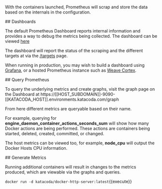 With the containers launched, Prometheus will scrap and store the data based on the internals in the configuration.

## Dashboards

The default Prometheus Dashboard reports internal information and provides a way to debug the metrics being collected. The dashboard can be viewed [here](https://[[HOST_SUBDOMAIN]]-9090-[[KATACODA_HOST]].environments.katacoda.com/)

The dashboard will report the status of the scraping and the different targets at via the [/targets](https://[[HOST_SUBDOMAIN]]-9090-[[KATACODA_HOST]].environments.katacoda.com/targets) page.

When running in production, you may wish to build a dashboard using [Grafana](https://grafana.com/), or a hosted Prometheus instance such as [Weave Cortex](https://www.weave.works/solution/prometheus-monitoring/).

## Query Prometheus

To query the underlying metrics and create graphs, visit the graph page on the Dashboard at https://[[HOST_SUBDOMAIN]]-9090-[[KATACODA_HOST]].environments.katacoda.com/graph

From here different metrics are queryable based on their name.

For example, querying for **engine_daemon_container_actions_seconds_sum** will show how many Docker actions are being performed. These actions are containers being started, deleted, created, committed, or changed.

The host metrics can be viewed too, for example, **node_cpu** will output the Docker Hosts CPU information.

## Generate Metrics

Running additional containers will result in changes to the metrics produced, which are viewable via the graphs and queries.

`docker run -d katacoda/docker-http-server:latest`{{execute}}
